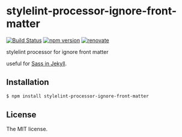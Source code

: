 # stylelint-processor-ignore-front-matter

[![Build Status](https://travis-ci.org/sasaplus1/stylelint-processor-ignore-front-matter.svg?branch=master)](https://travis-ci.org/sasaplus1/stylelint-processor-ignore-front-matter)
[![npm version](https://badge.fury.io/js/stylelint-processor-ignore-front-matter.svg)](https://badge.fury.io/js/stylelint-processor-ignore-front-matter)
[![renovate](https://badges.renovateapi.com/github/sasaplus1/stylelint-processor-ignore-front-matter)](https://renovatebot.com)

stylelint processor for ignore front matter

useful for [Sass in Jekyll](https://jekyllrb.com/docs/assets/).

## Installation

```sh
$ npm install stylelint-processor-ignore-front-matter
```

## License

The MIT license.

